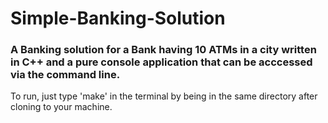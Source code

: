 # Simple-Banking-Solution

### A Banking solution for a Bank having 10 ATMs in a city written in C++ and a pure console application that can be acccessed via the command line.

To run, just type 'make' in the terminal by being in the same directory after cloning to your machine.
